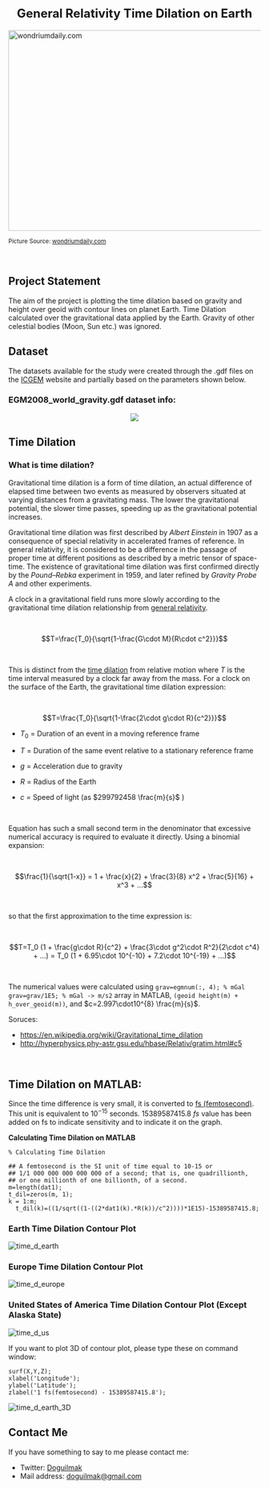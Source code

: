 **<h1 align=center><font size = 5>General Relativity Time Dilation on Earth</font></h1>**

 <img src="https://www.wondriumdaily.com/wp-content/uploads/2020/08/Misunderstanding-Relativity_Time-Dilation_QBS_Thumbnail.jpg" width=1000 height=400  alt="wondriumdaily.com">

<small>Picture Source: <a  href="https://www.wondriumdaily.com/">wondriumdaily.com</a></small>

<br>

## Project Statement

The aim of the project is plotting the time dilation based on gravity and height over geoid with contour lines on planet Earth. Time Dilation calculated over the gravitational data applied by the Earth. Gravity of other celestial bodies (Moon, Sun etc.) was ignored.

## Dataset

The datasets available for the study were created through the .gdf files on the [ICGEM](http://icgem.gfz-potsdam.de/calcgrid?modeltype=celestial) website and partially based on the parameters shown below.

### EGM2008_world_gravity.gdf dataset info:

<p align="center">
    <img src="gdf_file_head.png"> 
</p>

## Time Dilation

### What is time dilation?

Gravitational time dilation is a form of time dilation, an actual difference of elapsed time between two events as measured by observers situated at varying distances from a gravitating mass. The lower the gravitational potential, the slower time passes, speeding up as the gravitational potential increases.

Gravitational time dilation was first described by *Albert Einstein* in 1907 as a consequence of special relativity in accelerated frames of reference. In general relativity, it is considered to be a difference in the passage of proper time at different positions as described by a metric tensor of space-time. The existence of gravitational time dilation was first confirmed directly by the *Pound–Rebka* experiment in 1959, and later refined by *Gravity Probe A* and other experiments.

A clock in a gravitational field runs more slowly according to the gravitational time dilation relationship from [general relativity](http://hyperphysics.phy-astr.gsu.edu/hbase/Relativ/conrel.html#c2). 

<br>

$$T=\frac{T_0}{\sqrt{1-\frac{G\cdot M}{R\cdot c^2}}}$$

<br>

This is distinct from the  [time dilation](http://hyperphysics.phy-astr.gsu.edu/hbase/Relativ/tdil.html#c2)  from relative motion where $T$ is the time interval measured by a clock far away from the mass. For a clock on the surface of the Earth, the gravitational time dilation expression:

<br>

$$T=\frac{T_0}{\sqrt{1-\frac{2\cdot g\cdot R}{c^2}}}$$


 - $T_0$ = Duration of an event in a moving reference frame

 - $T$ = Duration of the same event relative to a stationary reference frame

 - $g$  = Acceleration due to gravity

 - $R$ = Radius of the Earth

 - $c$ = Speed of light (as $299792458 \frac{m}{s}$ )

<br>

Equation has such a small second term in the denominator that excessive numerical accuracy is required to evaluate it directly. Using a binomial expansion:

<br>

$$\frac{1}{\sqrt{1-x}} = 1 + \frac{x}{2} + \frac{3}{8} x^2 + \frac{5}{16} + x^3 + ...$$

<br>

so that the first approximation to the time expression is:

<br>

$$T=T_0 (1 + \frac{g\cdot R}{c^2} + \frac{3\cdot g^2\cdot R^2}{2\cdot c^4} + ...) = T_0 (1 + 6.95\cdot 10^{-10} + 7.2\cdot 10^{-19} + ...)$$

<br>

The numerical values were calculated using `grav=egmnum(:, 4); % mGal` `grav=grav/1E5; % mGal -> m/s2` array in MATLAB, <code>(geoid height(m) + h_over_geoid(m))</code>, and $c=2.997\cdot10^{8} \frac{m}{s}$.

Soruces:
 - https://en.wikipedia.org/wiki/Gravitational_time_dilation
 - http://hyperphysics.phy-astr.gsu.edu/hbase/Relativ/gratim.html#c5 

<br>

## Time Dilation on MATLAB:

Since the time difference is very small, it is converted to [fs (femtosecond)](https://en.wikipedia.org/wiki/Femtosecond). This unit is equivalent to $10^{-15}$ seconds. $15389587415.8 \ fs$ value has been added on fs to indicate sensitivity and to indicate it on the graph.

**Calculating Time Dilation on MATLAB**

	% Calculating Time Dilation

	## A femtosecond is the SI unit of time equal to 10-15 or 
	## 1/1 000 000 000 000 000 of a second; that is, one quadrillionth,
	## or one millionth of one billionth, of a second.
	m=length(dat1);
	t_dil=zeros(m, 1);
	k = 1:m;
	  t_dil(k)=((1/sqrt((1-((2*dat1(k).*R(k))/c^2))))*1E15)-15389587415.8;
	  

### Earth Time Dilation Contour Plot

![time_d_earth](time_d_earth.png)

### Europe Time Dilation Contour Plot

![time_d_europe](time_d_europe.png) 

### United States of America Time Dilation Contour Plot (Except Alaska State)

![time_d_us](time_d_us.png) 

If you want to plot 3D of contour plot, please type these on command window:

    surf(X,Y,Z);
    xlabel('Longitude');
    ylabel('Latitude');
    zlabel('1 fs(femtosecond) - 15389587415.8');

![time_d_earth_3D](time_d_earth_3D.png)

## Contact Me

If you have something to say to me please contact me: 

 - Twitter: [Doguilmak](https://twitter.com/Doguilmak)
 - Mail address: doguilmak@gmail.com
 
